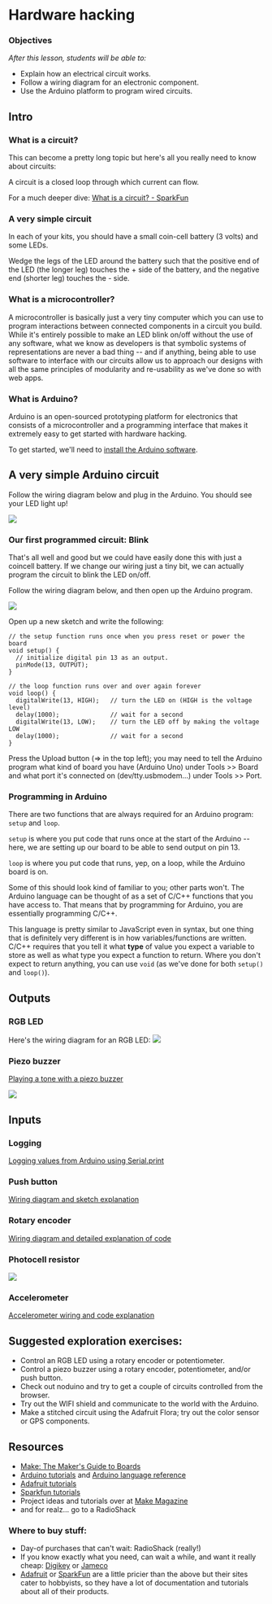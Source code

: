 
# Hardware hacking
### Objectives
*After this lesson, students will be able to:*

- Explain how an electrical circuit works.
- Follow a wiring diagram for an electronic component.
- Use the Arduino platform to program wired circuits.

## Intro
### What is a circuit?

This can become a pretty long topic but here's all you really need to know about circuits:

A circuit is a closed loop through which current can flow. 

For a much deeper dive: <a href="https://learn.sparkfun.com/tutorials/what-is-a-circuit">What is a circuit? - SparkFun</a>

### A very simple circuit
In each of your kits, you should have a small coin-cell battery (3 volts) and some LEDs.

Wedge the legs of the LED around the battery such that the positive end of the LED (the longer leg) touches the + side of the battery, and the negative end (shorter leg) touches the - side.

### What is a microcontroller?
A microcontroller is basically just a very tiny computer which you can use to program interactions between connected components in a circuit you build.  While it's entirely possible to make an LED blink on/off without the use of any software, what we know as developers is that symbolic systems of representations are never a bad thing -- and if anything, being able to use software to interface with our circuits allow us to approach our designs with all the same principles of modularity and re-usability as we've done so with web apps.

### What is Arduino?
Arduino is an open-sourced prototyping platform for electronics that consists of a microcontroller and a programming interface that makes it extremely easy to get started with hardware hacking.

To get started, we'll need to <a href="https://www.arduino.cc/en/Main/Software">install the Arduino software</a>.

## A very simple Arduino circuit 

Follow the wiring diagram below and plug in the Arduino.  You should see your LED light up!

<img src="wiring/LED1.png" />

### Our first programmed circuit: Blink

That's all well and good but we could have easily done this with just a coincell battery.  If we change our wiring just a tiny bit, we can actually program the circuit to blink the LED on/off.

Follow the wiring diagram below, and then open up the Arduino program.

<img src="wiring/LED2.png" />

Open up a new sketch and write the following:

```
// the setup function runs once when you press reset or power the board
void setup() {
  // initialize digital pin 13 as an output.
  pinMode(13, OUTPUT);
}

// the loop function runs over and over again forever
void loop() {
  digitalWrite(13, HIGH);   // turn the LED on (HIGH is the voltage level)
  delay(1000);              // wait for a second
  digitalWrite(13, LOW);    // turn the LED off by making the voltage LOW
  delay(1000);              // wait for a second
}
```

Press the Upload button (=> in the top left); you may need to tell the Arduino program what kind of board you have (Arduino Uno) under Tools >> Board and what port it's connected on (dev/tty.usbmodem...) under Tools >> Port.


### Programming in Arduino

There are two functions that are always required for an Arduino program: `setup` and `loop`.  

`setup` is where you put code that runs once at the start of the Arduino -- here, we are setting up our board to be able to send output on pin 13.

`loop` is where you put code that runs, yep, on a loop, while the Arduino board is on.  

Some of this should look kind of familiar to you; other parts won't.  The Arduino language can be thought of as a set of C/C++ functions that you have access to.  That means that by programming for Arduino, you are essentially programming C/C++.

This language is pretty similar to JavaScript even in syntax, but one thing that is definitely very different is in how variables/functions are written.  C/C++ requires that you tell it what **type** of value you expect a variable to store as well as what type you expect a function to return.  Where you don't expect to return anything, you can use `void` (as we've done for both `setup()` and `loop()`).

## Outputs 
### RGB LED
Here's the wiring diagram for an RGB LED:
<img src="wiring/rgb.png" />


### Piezo buzzer 
<a href="https://www.arduino.cc/en/Tutorial/toneMelody">Playing a tone with a piezo buzzer</a>

<img src="wiring/Tone_Fritzing.png" />


## Inputs 
### Logging
<a href="https://www.arduino.cc/en/Serial/Print">Logging values from Arduino using Serial.print</a>

### Push button
<a href="https://www.arduino.cc/en/Tutorial/Button">Wiring diagram and sketch explanation</a>

### Rotary encoder 
<a href="http://bildr.org/2012/08/rotary-encoder-arduino/">Wiring diagram and detailed explanation of code</a>

### Photocell resistor
<img src="wiring/photocell.png" />

### Accelerometer
<a href="https://www.arduino.cc/en/Tutorial/ADXL3xx">Accelerometer wiring and code explanation</a>

## Suggested exploration exercises:
- Control an RGB LED using a rotary encoder or potentiometer.
- Control a piezo buzzer using a rotary encoder, potentiometer, and/or push button.
- Check out noduino and try to get a couple of circuits controlled from the browser.
- Try out the WIFI shield and communicate to the world with the Arduino.
- Make a stitched circuit using the Adafruit Flora; try out the color sensor or GPS components.


## Resources
- <a href="http://makezine.com/comparison/boards/">Make: The Maker's Guide to Boards</a>
- <a href="https://www.arduino.cc/en/Tutorial/HomePage">Arduino tutorials</a> and <a href="https://www.arduino.cc/en/Reference/HomePage">Arduino language reference</a>
- <a href="https://learn.adafruit.com/">Adafruit tutorials</a>
- <a href="https://www.sparkfun.com/tutorials">Sparkfun tutorials</a>
- Project ideas and tutorials over at <a href="http://makezine.com/">Make Magazine</a>
- and for realz... go to a RadioShack

### Where to buy stuff:
- Day-of purchases that can't wait: RadioShack (really!)
- If you know exactly what you need, can wait a while, and want it really cheap: <a href="http://www.digikey.com/">Digikey</a> or <a href="http://www.jameco.com/webapp/wcs/stores/servlet/StoreCatalogDisplay?storeId=10001&catalogId=10001&langId=-1&rfr=1">Jameco</a>
- <a href="http://www.adafruit.com/">Adafruit</a> or <a href="https://www.sparkfun.com/">SparkFun</a> are a little pricier than the above but their sites cater to hobbyists, so they have a lot of documentation and tutorials about all of their products.


